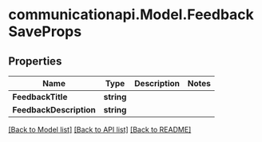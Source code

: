 # communicationapi.Model.FeedbackSaveProps

## Properties

Name | Type | Description | Notes
------------ | ------------- | ------------- | -------------
**FeedbackTitle** | **string** |  | 
**FeedbackDescription** | **string** |  | 

[[Back to Model list]](../README.md#documentation-for-models) [[Back to API list]](../README.md#documentation-for-api-endpoints) [[Back to README]](../README.md)

